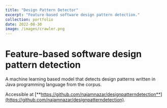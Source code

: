 ```yaml
---
title: "Design Pattern Detector"
excerpt: "Feature-based software design pattern detection."
collection: portfolio
date: 2022-08-30
image: /images/crawler.png
---
```

#  **Feature-based software design pattern detection**

A machine learning based model that detects design patterns written in Java programming language from the corpus.

Accessible at  [**https://github.com/najamnazar/designpatterndetection**](https://github.com/najamnazar/designpatterndetection).